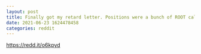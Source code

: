```yaml
--- 
layout: post 
title: Finally got my retard letter. Positions were a bunch of ROOT calls that expired worthless, and some GME calls that expired worthless. 
date: 2021-06-23 1624478458 
categories: reddit 
--- 
```

https://redd.it/o6kpyd